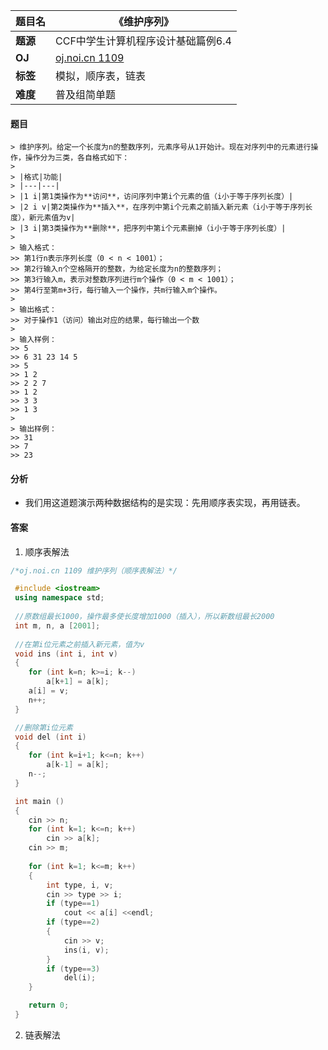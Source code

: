 |题目名|《维护序列》|  
|---|---|  
|**题源**|CCF中学生计算机程序设计基础篇例6.4|  
|**OJ**|[oj.noi.cn 1109](http://oj.noi.cn/oj/#main/show/1109)|  
|**标签**|模拟，顺序表，链表|  
|**难度**|普及组简单题|  

#### 题目
	> 维护序列。给定一个长度为n的整数序列，元素序号从1开始计。现在对序列中的元素进行操作，操作分为三类，各自格式如下：  
	> 
	> |格式|功能|  
	> |---|---|  
	> |1 i|第1类操作为**访问**，访问序列中第i个元素的值（i小于等于序列长度）|  
	> |2 i v|第2类操作为**插入**，在序列中第i个元素之前插入新元素（i小于等于序列长度），新元素值为v|  
	> |3 i|第3类操作为**删除**，把序列中第i个元素删掉（i小于等于序列长度）|  
	> 
	> 输入格式：  
	>> 第1行n表示序列长度（0 < n < 1001）；  
	>> 第2行输入n个空格隔开的整数，为给定长度为n的整数序列；  
	>> 第3行输入m，表示对整数序列进行m个操作（0 < m < 1001）；  
	>> 第4行至第m+3行，每行输入一个操作，共m行输入m个操作。  
	>
	> 输出格式：  
	>> 对于操作1（访问）输出对应的结果，每行输出一个数  
	>
	> 输入样例：  
	>> 5  
	>> 6 31 23 14 5  
	>> 5  
	>> 1 2  
	>> 2 2 7  
	>> 1 2  
	>> 3 3  
	>> 1 3  
	>
	> 输出样例：  
	>> 31  
	>> 7  
	>> 23  

#### 分析  
* 我们用这道题演示两种数据结构的是实现：先用顺序表实现，再用链表。  
#### 答案  

1. 顺序表解法  

```cpp
/*oj.noi.cn 1109 维护序列（顺序表解法）*/

 #include <iostream>
 using namespace std;
 
 //原数组最长1000，操作最多使长度增加1000（插入），所以新数组最长2000
 int m, n, a [2001];			
 
 //在第i位元素之前插入新元素，值为v
 void ins (int i, int v)	 
 {
 	for (int k=n; k>=i; k--)
 		a[k+1] = a[k];
 	a[i] = v;
 	n++;
 }

 //删除第i位元素
 void del (int i) 
 {
 	for (int k=i+1; k<=n; k++)
 		a[k-1] = a[k];
 	n--;
 }

 int main ()
 {
 	cin >> n;
 	for (int k=1; k<=n; k++)
 		cin >> a[k];
 	cin >> m;
 	
 	for (int k=1; k<=m; k++)
 	{
 		int type, i, v;
 		cin >> type >> i;
 		if (type==1)
 			cout << a[i] <<endl;
 		if (type==2)
 		{
 			cin >> v;
 			ins(i, v);
 		}
 		if (type==3)
 			del(i);
 	} 

 	return 0;
 }
 ```

2. 链表解法  

```cpp

```
